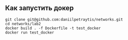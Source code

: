 ## Как запустить докер

```
git clone git@github.com:daniilpetraytis/networks.git
cd networks/lab2
docker build . -f Dockerfile -t test_docker
docker run test_docker
```
